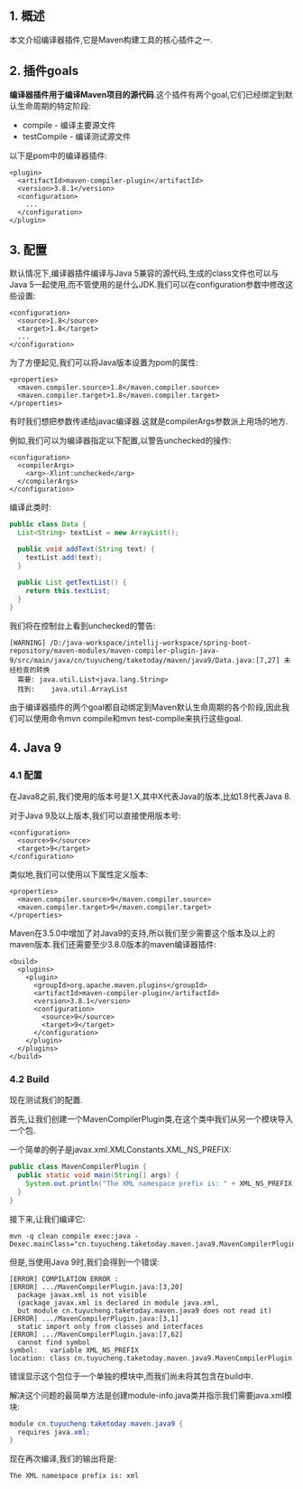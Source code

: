 ## 1. 概述

本文介绍编译器插件,它是Maven构建工具的核心插件之一.

## 2. 插件goals

**编译器插件用于编译Maven项目的源代码**.这个插件有两个goal,它们已经绑定到默认生命周期的特定阶段:

+ compile - 编译主要源文件
+ testCompile - 编译测试源文件

以下是pom中的编译器插件:

```
<plugin>
  <artifactId>maven-compiler-plugin</artifactId>
  <version>3.8.1</version>
  <configuration>
    ...
  </configuration>
</plugin>
```

## 3. 配置

默认情况下,编译器插件编译与Java 5兼容的源代码,生成的class文件也可以与Java 5一起使用,而不管使用的是什么JDK.我们可以在configuration参数中修改这些设置:

```
<configuration>
  <source>1.8</source>
  <target>1.8</target>
  ...
</configuration>
```

为了方便起见,我们可以将Java版本设置为pom的属性:

```
<properties>
  <maven.compiler.source>1.8</maven.compiler.source>
  <maven.compiler.target>1.8</maven.compiler.target>
</properties>
```

有时我们想把参数传递给javac编译器.这就是compilerArgs参数派上用场的地方.

例如,我们可以为编译器指定以下配置,以警告unchecked的操作:

```
<configuration>
  <compilerArgs>
    <arg>-Xlint:unchecked</arg>
  </compilerArgs>
</configuration>
```

编译此类时:

```java
public class Data {
  List<String> textList = new ArrayList();

  public void addText(String text) {
    textList.add(text);
  }

  public List getTextList() {
    return this.textList;
  }
}
```

我们将在控制台上看到unchecked的警告:

```
[WARNING] /D:/java-workspace/intellij-workspace/spring-boot-repository/maven-modules/maven-compiler-plugin-java-9/src/main/java/cn/tuyucheng/taketoday/maven/java9/Data.java:[7,27] 未经检查的转换
  需要: java.util.List<java.lang.String>
  找到:    java.util.ArrayList
```

由于编译器插件的两个goal都自动绑定到Maven默认生命周期的各个阶段,因此我们可以使用命令mvn compile和mvn test-compile来执行这些goal.

## 4. Java 9

### 4.1 配置

在Java8之前,我们使用的版本号是1.X,其中X代表Java的版本,比如1.8代表Java 8.

对于Java 9及以上版本,我们可以直接使用版本号:

```
<configuration>
  <source>9</source>
  <target>9</target>
</configuration>
```

类似地,我们可以使用以下属性定义版本:

```
<properties>
  <maven.compiler.source>9</maven.compiler.source>
  <maven.compiler.target>9</maven.compiler.target>
</properties>
```

Maven在3.5.0中增加了对Java9的支持,所以我们至少需要这个版本及以上的maven版本.我们还需要至少3.8.0版本的maven编译器插件:

```
<build>
  <plugins>
    <plugin>
      <groupId>org.apache.maven.plugins</groupId>
      <artifactId>maven-compiler-plugin</artifactId>
      <version>3.8.1</version>
      <configuration>
        <source>9</source>
        <target>9</target>
      </configuration>
    </plugin>
  </plugins>
</build>
```

### 4.2 Build

现在测试我们的配置.

首先,让我们创建一个MavenCompilerPlugin类,在这个类中我们从另一个模块导入一个包.

一个简单的例子是javax.xml.XMLConstants.XML_NS_PREFIX:

```java
public class MavenCompilerPlugin {
  public static void main(String[] args) {
    System.out.println("The XML namespace prefix is: " + XML_NS_PREFIX);
  }
}
```

接下来,让我们编译它:

```
mvn -q clean compile exec:java -Dexec.mainClass="cn.tuyucheng.taketoday.maven.java9.MavenCompilerPlugin"
```

但是,当使用Java 9时,我们会得到一个错误:

```
[ERROR] COMPILATION ERROR :
[ERROR] .../MavenCompilerPlugin.java:[3,20]
  package javax.xml is not visible
  (package javax.xml is declared in module java.xml,
  but module cn.tuyucheng.taketoday.maven.java9 does not read it)
[ERROR] .../MavenCompilerPlugin.java:[3,1]
  static import only from classes and interfaces
[ERROR] .../MavenCompilerPlugin.java:[7,62]
  cannot find symbol
symbol:   variable XML_NS_PREFIX
location: class cn.tuyucheng.taketoday.maven.java9.MavenCompilerPlugin
```

错误显示这个包位于一个单独的模块中,而我们尚未将其包含在build中.

解决这个问题的最简单方法是创建module-info.java类并指示我们需要java.xml模块:

```java
module cn.tuyucheng.taketoday.maven.java9 {
  requires java.xml;
}
```

现在再次编译,我们的输出将是:

```
The XML namespace prefix is: xml
```
